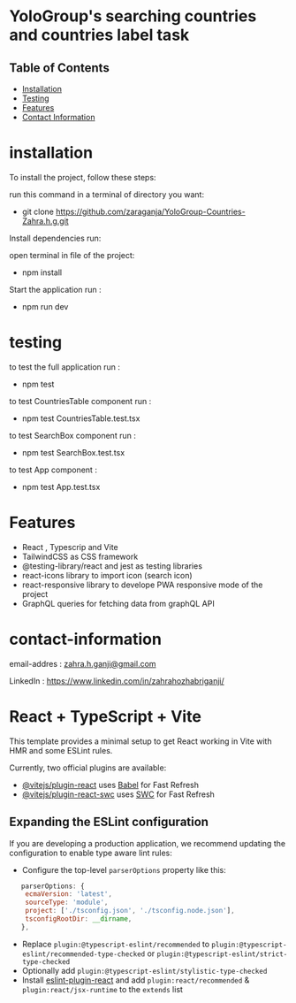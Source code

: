 # YoloGroup's searching countries and countries label task
## Table of Contents
- [Installation](#installation)
- [Testing](#testing)
- [Features](#Features)
- [Contact Information](#contact-information)

# installation
To install the project, follow these steps:

run this command in a terminal of directory you want:

- git clone https://github.com/zaraganja/YoloGroup-Countries-Zahra.h.g.git

Install dependencies run:

open terminal in file of the project:

- npm install

Start the application run :

- npm run dev

# testing
to test the full application run :

- npm test

to test CountriesTable component run :

- npm test CountriesTable.test.tsx

to test SearchBox component run :

- npm test SearchBox.test.tsx

to test App component :

- npm test App.test.tsx

# Features
- React , Typescrip and Vite
- TailwindCSS as CSS framework
- @testing-library/react and jest as testing libraries
- react-icons library to import icon (search icon)
- react-responsive library to develope PWA responsive mode of the project
- GraphQL queries for fetching data from graphQL API

# contact-information
email-addres : zahra.h.ganji@gmail.com

LinkedIn : https://www.linkedin.com/in/zahrahozhabriganji/




# React + TypeScript + Vite


This template provides a minimal setup to get React working in Vite with HMR and some ESLint rules.

Currently, two official plugins are available:

- [@vitejs/plugin-react](https://github.com/vitejs/vite-plugin-react/blob/main/packages/plugin-react/README.md) uses [Babel](https://babeljs.io/) for Fast Refresh
- [@vitejs/plugin-react-swc](https://github.com/vitejs/vite-plugin-react-swc) uses [SWC](https://swc.rs/) for Fast Refresh

## Expanding the ESLint configuration

If you are developing a production application, we recommend updating the configuration to enable type aware lint rules:

- Configure the top-level `parserOptions` property like this:

```js
   parserOptions: {
    ecmaVersion: 'latest',
    sourceType: 'module',
    project: ['./tsconfig.json', './tsconfig.node.json'],
    tsconfigRootDir: __dirname,
   },
```

- Replace `plugin:@typescript-eslint/recommended` to `plugin:@typescript-eslint/recommended-type-checked` or `plugin:@typescript-eslint/strict-type-checked`
- Optionally add `plugin:@typescript-eslint/stylistic-type-checked`
- Install [eslint-plugin-react](https://github.com/jsx-eslint/eslint-plugin-react) and add `plugin:react/recommended` & `plugin:react/jsx-runtime` to the `extends` list
